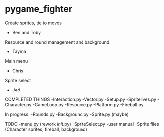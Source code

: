 # pygame_fighter

Create sprites, tie to moves
  - Ben and Toby
  
Resource and round management and background
  - Tayma
  
Main menu
  - Chris
 
  
Sprite select
  - Jed

COMPLETED THINGS
-Interaction.py 
-Vector.py
-Setup.py
-Spritelives.py
-Character.py
-GameLoop.py
-Resource.py
-Platform.py
-Fireball.py

In progress:
-Rounds.py
-Background.py
-Sprite.py (maybe)

TODO
-menu.py (rework _init_.py)
-SpriteSelect.py
-user manual
-Sprite files (Character sprites, fireball, background)
